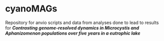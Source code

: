 # cyanoMAGs
Repository for anvio scripts and data from analyses done to lead to results for ***Contrasting genome-resolved dynamics in Microcystis and Aphanizomenon populations 
over five years in a eutrophic lake***
